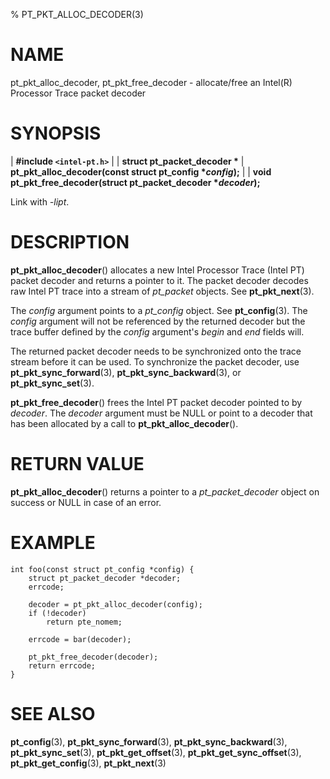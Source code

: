 % PT_PKT_ALLOC_DECODER(3)

<!---
 ! Copyright (C) 2015-2025 Intel Corporation
 ! SPDX-License-Identifier: BSD-3-Clause
 !
 ! Redistribution and use in source and binary forms, with or without
 ! modification, are permitted provided that the following conditions are met:
 !
 !  * Redistributions of source code must retain the above copyright notice,
 !    this list of conditions and the following disclaimer.
 !  * Redistributions in binary form must reproduce the above copyright notice,
 !    this list of conditions and the following disclaimer in the documentation
 !    and/or other materials provided with the distribution.
 !  * Neither the name of Intel Corporation nor the names of its contributors
 !    may be used to endorse or promote products derived from this software
 !    without specific prior written permission.
 !
 ! THIS SOFTWARE IS PROVIDED BY THE COPYRIGHT HOLDERS AND CONTRIBUTORS "AS IS"
 ! AND ANY EXPRESS OR IMPLIED WARRANTIES, INCLUDING, BUT NOT LIMITED TO, THE
 ! IMPLIED WARRANTIES OF MERCHANTABILITY AND FITNESS FOR A PARTICULAR PURPOSE
 ! ARE DISCLAIMED. IN NO EVENT SHALL THE COPYRIGHT OWNER OR CONTRIBUTORS BE
 ! LIABLE FOR ANY DIRECT, INDIRECT, INCIDENTAL, SPECIAL, EXEMPLARY, OR
 ! CONSEQUENTIAL DAMAGES (INCLUDING, BUT NOT LIMITED TO, PROCUREMENT OF
 ! SUBSTITUTE GOODS OR SERVICES; LOSS OF USE, DATA, OR PROFITS; OR BUSINESS
 ! INTERRUPTION) HOWEVER CAUSED AND ON ANY THEORY OF LIABILITY, WHETHER IN
 ! CONTRACT, STRICT LIABILITY, OR TORT (INCLUDING NEGLIGENCE OR OTHERWISE)
 ! ARISING IN ANY WAY OUT OF THE USE OF THIS SOFTWARE, EVEN IF ADVISED OF THE
 ! POSSIBILITY OF SUCH DAMAGE.
 !-->

# NAME

pt_pkt_alloc_decoder, pt_pkt_free_decoder - allocate/free an Intel(R) Processor
Trace packet decoder


# SYNOPSIS

| **\#include `<intel-pt.h>`**
|
| **struct pt_packet_decoder \***
| **pt_pkt_alloc_decoder(const struct pt_config \**config*);**
|
| **void pt_pkt_free_decoder(struct pt_packet_decoder \**decoder*);**

Link with *-lipt*.


# DESCRIPTION

**pt_pkt_alloc_decoder**() allocates a new Intel Processor Trace (Intel PT)
packet decoder and returns a pointer to it.  The packet decoder decodes raw
Intel PT trace into a stream of *pt_packet* objects.  See **pt_pkt_next**(3).

The *config* argument points to a *pt_config* object.  See **pt_config**(3).
The *config* argument will not be referenced by the returned decoder but the
trace buffer defined by the *config* argument's *begin* and *end* fields will.

The returned packet decoder needs to be synchronized onto the trace stream
before it can be used.  To synchronize the packet decoder, use
**pt_pkt_sync_forward**(3), **pt_pkt_sync_backward**(3), or
**pt_pkt_sync_set**(3).

**pt_pkt_free_decoder**() frees the Intel PT packet decoder pointed to by
*decoder*.  The *decoder* argument must be NULL or point to a decoder that has
been allocated by a call to **pt_pkt_alloc_decoder**().


# RETURN VALUE

**pt_pkt_alloc_decoder**() returns a pointer to a *pt_packet_decoder* object on
success or NULL in case of an error.


# EXAMPLE

~~~{.c}
int foo(const struct pt_config *config) {
	struct pt_packet_decoder *decoder;
	errcode;

	decoder = pt_pkt_alloc_decoder(config);
	if (!decoder)
		return pte_nomem;

	errcode = bar(decoder);

	pt_pkt_free_decoder(decoder);
	return errcode;
}
~~~


# SEE ALSO

**pt_config**(3), **pt_pkt_sync_forward**(3), **pt_pkt_sync_backward**(3),
**pt_pkt_sync_set**(3), **pt_pkt_get_offset**(3), **pt_pkt_get_sync_offset**(3),
**pt_pkt_get_config**(3), **pt_pkt_next**(3)
